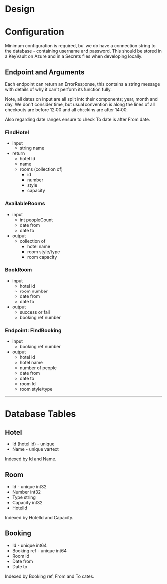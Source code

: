 ﻿# Design

# Configuration

Minimum configuration is required, but we do have a connection string to the database - containing username and password. This should be stored in a KeyVault on Azure and in a Secrets files when developing locally.

## Endpoint and Arguments

Each endpoint can return an ErrorResponse, this contains a string message with details of why it can't perform its function fully.

Note, all dates on input are all split into their components; year, month and day. We don't consider time, but usual convention is along the lines of all checkouts are before 12:00 and all checkins are after 14:00.

Also regarding date ranges ensure to check To date is after From date.

### FindHotel

- input
    - string name
- return
    - hotel Id
    - name
    - rooms (collection of)
        - id
        - number
        - style
        - capacity

### AvailableRooms

- input
    - int peopleCount
    - date from
    - date to
- output
    - collection of
        - hotel name
        - room style/type
        - room capacity

### BookRoom

- input
    - hotel id
    - room number
    - date from
    - date to
- output
    - success or fail
    - booking ref number

### Endpoint: FindBooking

- input
    - booking ref number
- output
    - hotel id
    - hotel name
    - number of people
    - date from
    - date to
    - room Id
    - room style/type

---

# Database Tables

## Hotel

- Id (hotel id) - unique
- Name - unique vartext

Indexed by Id and Name.

## Room

- Id - unique int32
- Number int32
- Type string
- Capacity int32
- HotelId

Indexed by HotelId and Capacity.

## Booking

- Id - unique int64
- Booking ref - unique int64
- Room id
- Date from
- Date to

Indexed by Booking ref, From and To dates.
